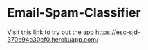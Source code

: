 # Email-Spam-Classifier

Visit this link to try out the app
https://esc-sjd-370e94c30cf0.herokuapp.com/
